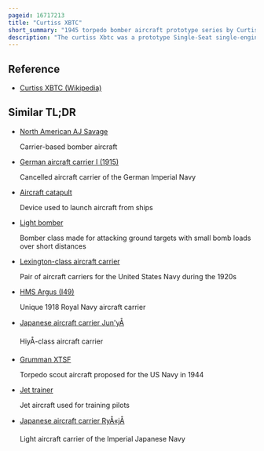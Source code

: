 ```yaml
---
pageid: 16717213
title: "Curtiss XBTC"
short_summary: "1945 torpedo bomber aircraft prototype series by Curtiss"
description: "The curtiss Xbtc was a prototype Single-Seat single-engined torpedodive Bomber developed for the united States navy during World War Ii. Four Aircraft were ordered powered by two different Engines but the two Aircraft to be fitted with the wright r-3350 radial Engine were cancelled in late 1942 leaving only the Pair with the pratt Whitney r-4360 radial Engine. By this Time Curtiss Aircraft was overwhelmed with Work and the Navy gave the xbtc-2 Prototypes a low Priority which delayed Progress so the first Flight did not take Place until the Beginning. One Aircraft crashed in early 1947 and the other was disposed of Later that Year."
---
```


## Reference

- [Curtiss XBTC (Wikipedia)](https://en.wikipedia.org/?curid=16717213)

## Similar TL;DR

- [North American AJ Savage](/tldr/en/north-american-aj-savage)

  Carrier-based bomber aircraft

- [German aircraft carrier I (1915)](/tldr/en/german-aircraft-carrier-i-1915)

  Cancelled aircraft carrier of the German Imperial Navy

- [Aircraft catapult](/tldr/en/aircraft-catapult)

  Device used to launch aircraft from ships

- [Light bomber](/tldr/en/light-bomber)

  Bomber class made for attacking ground targets with small bomb loads over short distances

- [Lexington-class aircraft carrier](/tldr/en/lexington-class-aircraft-carrier)

  Pair of aircraft carriers for the United States Navy during the 1920s

- [HMS Argus (I49)](/tldr/en/hms-argus-i49)

  Unique 1918 Royal Navy aircraft carrier

- [Japanese aircraft carrier Jun'yÅ](/tldr/en/japanese-aircraft-carrier-junyo)

  HiyÅ-class aircraft carrier

- [Grumman XTSF](/tldr/en/grumman-xtsf)

  Torpedo scout aircraft proposed for the US Navy in 1944

- [Jet trainer](/tldr/en/jet-trainer)

  Jet aircraft used for training pilots

- [Japanese aircraft carrier RyÅ«jÅ](/tldr/en/japanese-aircraft-carrier-ryujo)

  Light aircraft carrier of the Imperial Japanese Navy
